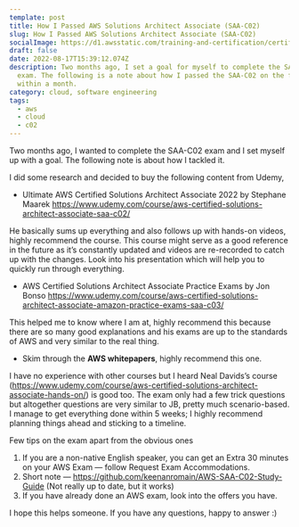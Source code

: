 ```yaml
---
template: post
title: How I Passed AWS Solutions Architect Associate (SAA-C02)
slug: How I Passed AWS Solutions Architect Associate (SAA-C02)
socialImage: https://d1.awsstatic.com/training-and-certification/certification-badges/AWS-Certified-Solutions-Architect-Associate_badge.3419559c682629072f1eb968d59dea0741772c0f.png
draft: false
date: 2022-08-17T15:39:12.074Z
description: Two months ago, I set a goal for myself to complete the SAA-C02
  exam. The following is a note about how I passed the SAA-C02 on the first try
  within a month.
category: cloud, software engineering
tags:
  - aws
  - cloud
  - c02
---
```

Two months ago, I wanted to complete the SAA-C02 exam and I set myself up with a goal. The following note is about how I tackled it.

I did some research and decided to buy the following content from Udemy,

* Ultimate AWS Certified Solutions Architect Associate 2022 by Stephane Maarek <https://www.udemy.com/course/aws-certified-solutions-architect-associate-saa-c02/>

He basically sums up everything and also follows up with hands-on videos, highly recommend the course. This course might serve as a good reference in the future as it’s constantly updated and videos are re-recorded to catch up with the changes. Look into his presentation which will help you to quickly run through everything.

* AWS Certified Solutions Architect Associate Practice Exams by Jon Bonso <https://www.udemy.com/course/aws-certified-solutions-architect-associate-amazon-practice-exams-saa-c03/>

This helped me to know where I am at, highly recommend this because there are so many good explanations and his exams are up to the standards of AWS and very similar to the real thing.

* Skim through the **AWS whitepapers**, highly recommend this one.

I have no experience with other courses but I heard Neal Davids’s course (<https://www.udemy.com/course/aws-certified-solutions-architect-associate-hands-on/>) is good too. The exam only had a few trick questions but altogether questions are very similar to JB, pretty much scenario-based. I manage to get everything done within 5 weeks; I highly recommend planning things ahead and sticking to a timeline.

Few tips on the exam apart from the obvious ones

1. If you are a non-native English speaker, you can get an Extra 30 minutes on your AWS Exam — follow Request Exam Accommodations.
2. Short note — <https://github.com/keenanromain/AWS-SAA-C02-Study-Guide> (Not really up to date, but it works)
3. If you have already done an AWS exam, look into the offers you have.

I hope this helps someone. If you have any questions, happy to answer :)